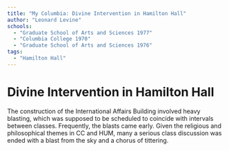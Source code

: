 ```yaml
---
title: "My Columbia: Divine Intervention in Hamilton Hall"
author: "Leonard Levine"
schools:
  - "Graduate School of Arts and Sciences 1977"
  - "Columbia College 1970"
  - "Graduate School of Arts and Sciences 1976"
tags:
  - "Hamilton Hall"
---
```


# Divine Intervention in Hamilton Hall

The construction of the International Affairs Building involved heavy blasting, which was supposed to be scheduled to coincide with intervals between classes. Frequently, the blasts came early. Given the religious and philosophical themes in CC and HUM, many a serious class discussion was ended with a blast from the sky and a chorus of tittering.
